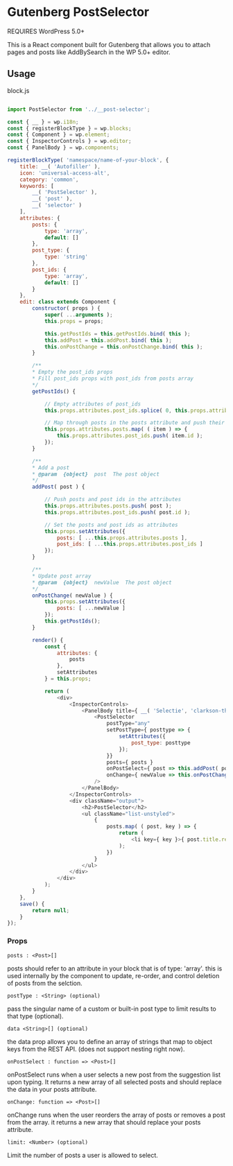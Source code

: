 # Gutenberg PostSelector

REQUIRES WordPress 5.0+

This is a React component built for Gutenberg that allows you to attach pages and posts like AddBySearch in the WP 5.0+ editor. 

## Usage

block.js
```javascript

import PostSelector from '../__post-selector';

const { __ } = wp.i18n;
const { registerBlockType } = wp.blocks;
const { Component } = wp.element;
const { InspectorControls } = wp.editor;
const { PanelBody } = wp.components;

registerBlockType( 'namespace/name-of-your-block', {
	title: __( 'Autofiller' ),
	icon: 'universal-access-alt',
	category: 'common',
	keywords: [
		__( 'PostSelector' ),
		__( 'post' ),
		__( 'selector' )
	],
	attributes: {
		posts: {
			type: 'array',
			default: []
		},
		post_type: {
			type: 'string'
		},
		post_ids: {
			type: 'array',
			default: []
		}
	},
	edit: class extends Component {
		constructor( props ) {
			super( ...arguments );
			this.props = props;

			this.getPostIds = this.getPostIds.bind( this );
			this.addPost = this.addPost.bind( this );
			this.onPostChange = this.onPostChange.bind( this );
		}

		/**
		* Empty the post_ids props
		* Fill post_ids props with post_ids from posts array
		*/
		getPostIds() {

			// Empty attributes of post_ids
			this.props.attributes.post_ids.splice( 0, this.props.attributes.post_ids.length );

			// Map through posts in the posts attribute and push their id into the post_ids attribute
			this.props.attributes.posts.map( ( item ) => {
				this.props.attributes.post_ids.push( item.id );
			});
		}

		/**
		* Add a post
		* @param  {object}  post  The post object
		*/
		addPost( post ) {

			// Push posts and post ids in the attributes
			this.props.attributes.posts.push( post );
			this.props.attributes.post_ids.push( post.id );

			// Set the posts and post ids as attributes
			this.props.setAttributes({
				posts: [ ...this.props.attributes.posts ],
				post_ids: [ ...this.props.attributes.post_ids ]
			});
		}

		/**
		* Update post array
		* @param  {object}  newValue  The post object
		*/
		onPostChange( newValue ) {
			this.props.setAttributes({
				posts: [ ...newValue ]
			});
			this.getPostIds();
		}

		render() {
			const {
				attributes: {
					posts
				},
				setAttributes
			} = this.props;

			return (
				<div>
					<InspectorControls>
						<PanelBody title={ __( 'Selectie', 'clarkson-theme' ) }>
							<PostSelector
								postType="any"
								setPostType={ posttype => {
									setAttributes({
										post_type: posttype
									});
								}}
								posts={ posts }
								onPostSelect={ post => this.addPost( post ) }
								onChange={ newValue => this.onPostChange( newValue ) }
							/>
						</PanelBody>
					</InspectorControls>
					<div className="output">
						<h2>PostSelector</h2>
						<ul className="list-unstyled">
							{
								posts.map( ( post, key ) => {
									return (
										<li key={ key }>{ post.title.rendered }</li>
									);
								})
							}
						</ul>
					</div>
				</div>
			);
		}
	},
	save() {
		return null;
	}
});

```


### Props

`posts : <Post>[]`

posts should refer to an attribute in your block that is of type: 'array'. this is used internally by the component to update, re-order, and control deletion of posts from the selction.

`postType : <String> (optional)`

pass the singular name of a custom or built-in post type to limit results to that type (optional). 

`data <String>[] (optional)`

the data prop allows you to define an array of strings that map to object keys from the REST API. (does not support nesting right now).


`onPostSelect : function => <Post>[]`


onPostSelect runs when a user selects a new post from the suggestion list upon typing. It returns a new array of all selected posts and should replace the data in your posts attribute.

`onChange: function => <Post>[]`

onChange runs when the user reorders the array of posts or removes a post from the array. it returns a new array that should replace your posts attribute.

`limit: <Number> (optional)`

Limit the number of posts a user is allowed to select.
